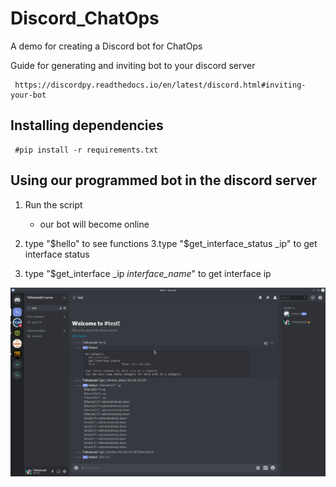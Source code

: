 # Discord_ChatOps

 A demo for creating a Discord bot for ChatOps
 
 Guide for generating and inviting bot to your discord server
 
     https://discordpy.readthedocs.io/en/latest/discord.html#inviting-your-bot
     
     
 ## Installing dependencies
 
     #pip install -r requirements.txt
     
 ## Using our programmed bot in the discord server
 
 1. Run the script
    - our bot will become online
    
 2. type "$hello" to see functions
 3.type "$get_interface_status _ip"  to get interface status 
 4. type "$get_interface _ip _interface_name_" to get interface ip
 
 ![](bot_demo.png)
     
 
     
 
